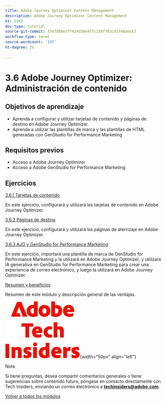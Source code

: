 ```yaml
---
title: Adobe Journey Optimizer Content Management
description: Adobe Journey Optimizer Content Management
kt: 5342
doc-type: tutorial
source-git-commit: 37e7d88e77f424d30e4f7c210f703cd1748a6c13
workflow-type: tm+mt
source-wordcount: '197'
ht-degree: 2%

---
```


# 3.6 Adobe Journey Optimizer: Administración de contenido

## Objetivos de aprendizaje

- Aprenda a configurar y utilizar tarjetas de contenido y páginas de destino en Adobe Journey Optimizer.
- Aprenda a utilizar las plantillas de marca y las plantillas de HTML generadas con GenStudio for Performance Marketing

## Requisitos previos

- Acceso a Adobe Journey Optimizer
- Acceso a Adobe GenStudio for Performance Marketing

## Ejercicios

[3.6.1 Tarjetas de contenido](./ex1.md)

En este ejercicio, configurará y utilizará las tarjetas de contenido en Adobe Journey Optimizer.

[3.6.2 Páginas de destino](./ex2.md)

En este ejercicio, configurará y utilizará las páginas de aterrizaje en Adobe Journey Optimizer.

[3.6.3 AJO y GenStudio for Performance Marketing](./ex3.md)

En este ejercicio, importará una plantilla de marca de GenStudio for Performance Marketing y la utilizará en Adobe Journey Optimizer, y utilizará IA generativa en GenStudio for Performance Marketing para crear una experiencia de correo electrónico, y luego la utilizará en Adobe Journey Optimizer.

[Resumen y beneficios](./summary.md)

Resumen de este módulo y descripción general de las ventajas.

![Perspectivas técnicas](./../../../../assets/images/techinsiders.png){width="50px" align="left"}

>[!NOTE]
>
>Si tiene preguntas, desea compartir comentarios generales o tiene sugerencias sobre contenido futuro, póngase en contacto directamente con Tech Insiders, enviando un correo electrónico a **techinsiders@adobe.com**.

[Volver a todos los módulos](./../../../../overview.md)
